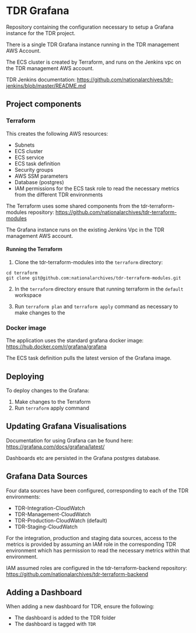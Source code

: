 # TDR Grafana

Repository containing the configuration necessary to setup a Grafana instance for the TDR project.

There is a single TDR Grafana instance running in the TDR management AWS Account.

The ECS cluster is created by Terraform, and runs on the Jenkins vpc on the TDR management AWS account.

TDR Jenkins documentation: https://github.com/nationalarchives/tdr-jenkins/blob/master/README.md 

## Project components

### Terraform

This creates the following AWS resources:
* Subnets
* ECS cluster
* ECS service
* ECS task definition
* Security groups
* AWS SSM parameters
* Database (postgres)
* IAM permissions for the ECS task role to read the necessary metrics from the different TDR environments

The Terraform uses some shared components from the tdr-terraform-modules repository: https://github.com/nationalarchives/tdr-terraform-modules

The Grafana instance runs on the existing Jenkins Vpc in the TDR management AWS account.

#### Running the Terraform

1. Clone the tdr-terraform-modules into the `terraform` directory:
  ``` 
  cd terraform
  git clone git@github.com:nationalarchives/tdr-terraform-modules.git
  ```
2. In the `terraform` directory ensure that running terraform in the `default` workspace

3. Run `terraform plan` and `terraform apply` command as necessary to make changes to the

### Docker image

The application uses the standard grafana docker image: https://hub.docker.com/r/grafana/grafana

The ECS task definition pulls the latest version of the Grafana image.

## Deploying

To deploy changes to the Grafana:

1. Make changes to the Terraform
2. Run `terraform` apply command

## Updating Grafana Visualisations

Documentation for using Grafana can be found here: https://grafana.com/docs/grafana/latest/

Dashboards etc are persisted in the Grafana postgres database.

## Grafana Data Sources

Four data sources have been configured, corresponding to each of the TDR environments:
* TDR-Integration-CloudWatch
* TDR-Management-CloudWatch
* TDR-Production-CloudWatch (default)
* TDR-Staging-CloudWatch

For the integration, production and staging data sources, access to the metrics is provided by assuming an IAM role in the corresponding TDR environment which has permission to read the necessary metrics within that environment.

IAM assumed roles are configured in the tdr-terraform-backend repository: https://github.com/nationalarchives/tdr-terraform-backend

## Adding a Dashboard

When adding a new dashboard for TDR, ensure the following:
* The dashboard is added to the TDR folder
* The dashboard is tagged with `TDR`
